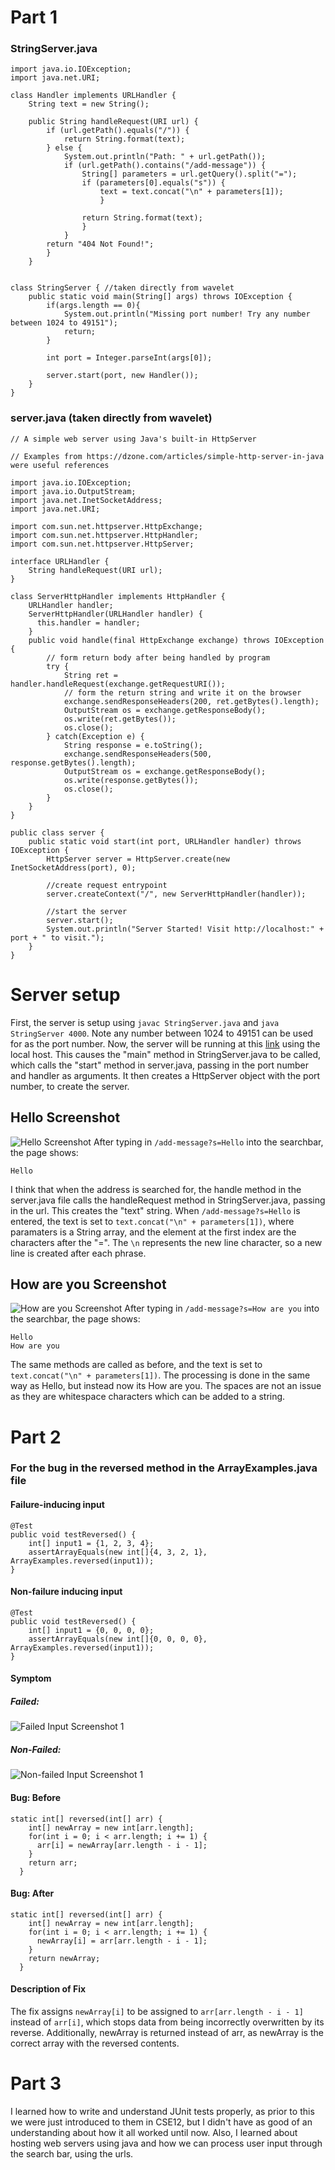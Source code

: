 # Part 1

### StringServer.java

```
import java.io.IOException;
import java.net.URI;

class Handler implements URLHandler {
    String text = new String();

    public String handleRequest(URI url) {
        if (url.getPath().equals("/")) {
            return String.format(text);
        } else {
            System.out.println("Path: " + url.getPath());
            if (url.getPath().contains("/add-message")) {
                String[] parameters = url.getQuery().split("=");
                if (parameters[0].equals("s")) {
                    text = text.concat("\n" + parameters[1]);
                    }
                    
                return String.format(text);
                }
            }
        return "404 Not Found!";
        }
    }


class StringServer { //taken directly from wavelet
    public static void main(String[] args) throws IOException {
        if(args.length == 0){
            System.out.println("Missing port number! Try any number between 1024 to 49151");
            return;
        }

        int port = Integer.parseInt(args[0]);

        server.start(port, new Handler());
    }
}

```

### server.java (taken directly from wavelet)
```
// A simple web server using Java's built-in HttpServer

// Examples from https://dzone.com/articles/simple-http-server-in-java were useful references

import java.io.IOException;
import java.io.OutputStream;
import java.net.InetSocketAddress;
import java.net.URI;

import com.sun.net.httpserver.HttpExchange;
import com.sun.net.httpserver.HttpHandler;
import com.sun.net.httpserver.HttpServer;

interface URLHandler {
    String handleRequest(URI url);
}

class ServerHttpHandler implements HttpHandler {
    URLHandler handler;
    ServerHttpHandler(URLHandler handler) {
      this.handler = handler;
    }
    public void handle(final HttpExchange exchange) throws IOException {
        // form return body after being handled by program
        try {
            String ret = handler.handleRequest(exchange.getRequestURI());
            // form the return string and write it on the browser
            exchange.sendResponseHeaders(200, ret.getBytes().length);
            OutputStream os = exchange.getResponseBody();
            os.write(ret.getBytes());
            os.close();
        } catch(Exception e) {
            String response = e.toString();
            exchange.sendResponseHeaders(500, response.getBytes().length);
            OutputStream os = exchange.getResponseBody();
            os.write(response.getBytes());
            os.close();
        }
    }
}

public class server {
    public static void start(int port, URLHandler handler) throws IOException {
        HttpServer server = HttpServer.create(new InetSocketAddress(port), 0);

        //create request entrypoint
        server.createContext("/", new ServerHttpHandler(handler));

        //start the server
        server.start();
        System.out.println("Server Started! Visit http://localhost:" + port + " to visit.");
    }
}

```
# Server setup
First, the server is setup using `javac StringServer.java` and `java StringServer 4000`. Note any number between 1024 to 49151 can be used for as the port number. Now, the server will be running at this [link](http://localhost:4000) using the local host. This causes the "main" method in StringServer.java to be called, which calls the "start" method in server.java, passing in the port number and handler as arguments. It then creates a HttpServer object with the port number, to create the server.


## Hello Screenshot
![Hello Screenshot](assets/lab_report_2_ss1.png)
After typing in `/add-message?s=Hello` into the searchbar, the page shows:
```
Hello
```

I think that when the address is searched for, the handle method in the server.java file calls the handleRequest method in StringServer.java, passing in the url. This creates the "text" string. When `/add-message?s=Hello` is entered, the text is set to `text.concat("\n" + parameters[1])`, where paramaters is a String array, and the element at the first index are the characters after the "=". The `\n` represents the new line character, so a new line is created after each phrase.


## How are you Screenshot
![How are you Screenshot](assets/lab_report_2_ss2.png)
After typing in `/add-message?s=How are you` into the searchbar, the page shows:
```
Hello
How are you
```
The same methods are called as before, and the text is set to `text.concat("\n" + parameters[1])`. The processing is done in the same way as Hello, but instead now its How are you. The spaces are not an issue as they are whitespace characters which can be added to a string.

# Part 2
### For the bug in the reversed method in the ArrayExamples.java file
#### Failure-inducing input
```
@Test
public void testReversed() {
    int[] input1 = {1, 2, 3, 4};
    assertArrayEquals(new int[]{4, 3, 2, 1}, ArrayExamples.reversed(input1));
}
```

#### Non-failure inducing input
```
@Test
public void testReversed() {
    int[] input1 = {0, 0, 0, 0};
    assertArrayEquals(new int[]{0, 0, 0, 0}, ArrayExamples.reversed(input1));
}
```

#### Symptom
##### Failed:
![Failed Input Screenshot 1](assets/lab_report_2_ss3.png)

##### Non-Failed:
![Non-failed Input Screenshot 1](assets/lab_report_2_ss4.png)

#### Bug: Before
```
static int[] reversed(int[] arr) {
    int[] newArray = new int[arr.length];
    for(int i = 0; i < arr.length; i += 1) {
      arr[i] = newArray[arr.length - i - 1];
    }
    return arr;
  }
```
#### Bug: After
```
static int[] reversed(int[] arr) {
    int[] newArray = new int[arr.length];
    for(int i = 0; i < arr.length; i += 1) {
      newArray[i] = arr[arr.length - i - 1];
    }
    return newArray;
  }
```
#### Description of Fix
The fix assigns `newArray[i]` to be assigned to `arr[arr.length - i - 1]` instead of `arr[i]`, which stops data from being incorrectly overwritten by its reverse. Additionally, newArray is returned instead of arr, as newArray is the correct array with the reversed contents.

# Part 3
I learned how to write and understand JUnit tests properly, as prior to this we were just introduced to them in CSE12, but I didn't have as good of an understanding about how it all worked until now. Also, I learned about hosting web servers using java and how we can process user input through the search bar, using the urls.



